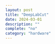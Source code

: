 ```yaml
---
layout: post
title: "DeepLabCut"
date: 2024-03-01
description: ""
complete: "no"
category: "hardware"
---
```


